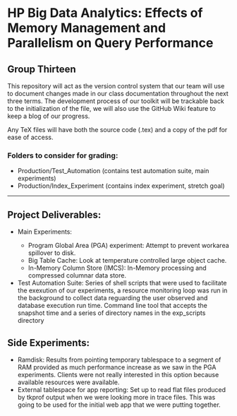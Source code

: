 <h1>HP Big Data Analytics: Effects of Memory Management and Parallelism on Query Performance</h1>

<h2>Group Thirteen</h2>

This repository will act as the version control system that our team will use to document changes made in our class documentation
throughout the next three terms. The development process of our toolkit will be trackable back to the initialization of the file,
we will also use the GitHub Wiki feature to keep a blog of our progress.

Any TeX files will have both the source code (.tex) and a copy of the pdf for ease of access.

<h3>Folders to consider for grading:</h3>
<ul>
	<li>Production/Test_Automation (contains test automation suite, main experiments)</li>
	<li>Production/Index_Experiment (contains index experiment, stretch goal)</li>
</ul>

----------------------------------------------------------------------------------------------------------------------------------------


<h2>Project Deliverables:</h2>
<ul>
	<li>Main Experiments:</li>
	<ul>
		<li> Program Global Area (PGA) experiment: Attempt to prevent workarea spillover to disk.</li>
		<li> Big Table Cache: Look at temperature controlled large object cache.</li>
		<li> In-Memory Column Store (IMCS): In-Memory processing and compressed columnar data store.</li>
	</ul>
	<li>Test Automation Suite: Series of shell scripts that were used to facilitate the exexution of our experiments, a resource monitoring loop was run in the background to collect data reguarding the user observed and database execution run time. Command line tool that accepts the snapshot time and a series of directory names in the exp_scripts directory</li>
</ul>

<h2>Side Experiments:</h2>
<ul>
	<li>Ramdisk: Results from pointing temporary tablespace to a segment of RAM provided as much performance increase as we saw in the PGA experiments. Clients were not really interested in this option because available resources were available.</li>
	<li>External tablespace for app reporting: Set up to read flat files produced by tkprof output when we were looking more in trace files. This was going to be used for the initial web app that we were putting together.</li>
</ul>
